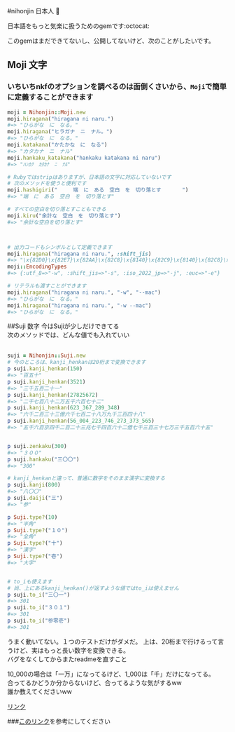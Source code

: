 #nihonjin 日本人 :sushi:

日本語をもっと気楽に扱うためのgemです:octocat:

このgemはまだできてないし、公開してないけど、次のことがしたいです。

## Moji 文字

### いちいちnkfのオプションを調べるのは面倒くさいから、`Moji`で簡単に定義することができます
```ruby
moji = Nihonjin::Moji.new
moji.hiragana("hiragana ni naru.")
#=> "ひらがな　に　なる。"
moji.hiragana("ヒラガナ　ニ　ナル。")
#=> "ひらがな　に　なる。"
moji.katakana("かたかな　に　なる")
#=> "カタカナ　ニ　ナル"
moji.hankaku_katakana("hankaku katakana ni naru")
#=> "ﾊﾝｶｸ　ｶﾀｶﾅ　ﾆ　ﾅﾙ"

# Rubyではstripはありますが、日本語の文字に対応していないです
# 次のメソッドを使うと便利です
moji.hashigiri("     端　に　ある　空白　を　切り落とす　　　　")
#=> "端　に　ある　空白　を　切り落とす"

# すべての空白を切り落とすこともできる
moji.kiru("余計な　空白　を　切り落とす")
#=> "余計な空白を切り落とす"



# 出力コードもシンボルとして定義できます
moji.hiragana("hiragana ni naru.", :shift_jis)
#=> "\x{82D0}\x{82E7}\x{82AA}\x{82C8}\x{8140}\x{82C9}\x{8140}\x{82C8}\x{82E9}\x{8142}"
moji::EncodingTypes
#=> {:utf_8=>"-w", :shift_jis=>"-s", :iso_2022_jp=>"-j", :euc=>"-e"}

# リテラルも渡すことができます
moji.hiragana("hiragana ni naru.", "-w", "--mac")
#=> "ひらがな　に　なる。"
moji.hiragana("hiragana ni naru.", "-w --mac")
#=> "ひらがな　に　なる。"
```


##Suji 数字
今はSujiが少しだけできてる<br/>
次のメソッドでは、どんな値でも入れていい<br/><br/>

```ruby
suji = Nihonjin::Suji.new
# 今のところは、kanji_henkanは20桁まで変換できます
p suji.kanji_henkan(150)
#=> "百五十"
p suji.kanji_henkan(3521)
#=> "三千五百二十一"
p suji.kanji_henkan(27825672)
#=> "二千七百八十二万五千六百七十二"
p suji.kanji_henkan(623_367_289_348)
#=> "六千二百三十三億六千七百二十八万九千三百四十八"
p suji.kanji_henkan(56_004_223_746_273_373_565)
#=> "五千六百京四千二百二十三兆七千四百六十二億七千三百三十七万三千五百六十五"


p suji.zenkaku(300)
#=> "３００"
p suji.hankaku("三〇〇")
#=> "300"

# kanji_henkanと違って、普通に数字をそのまま漢字に変換する
p suji.kanji(800)
#=> "八〇〇"
p suji.daiji("三")
#=> "参"

p Suji.type?(10)
#=> "半角"
p Suji.type?("１０")
#=> "全角"
p Suji.type?("十")
#=> "漢字"
p Suji.type?("壱")
#=> "大字"


# to_iも使えます
# 尚、上にあるkanji_henkan()が返すような値ではto_iは使えません
p suji.to_i("三〇一")
#=> 301
p suji.to_i("３０１")
#=> 301
p suji.to_i("参零壱")
#=> 301
```

うまく動いてない。１つのテストだけがダメだ。
上は、20桁まで行けるって言うけど、実はもっと長い数字を変換できる。<br/>
バグをなくしてからまたreadmeを直すこと

10_000の場合は「一万」になってるけど、1_000は「千」だけになってる。<br/>
合ってるかどうか分からないけど、合ってるような気がするww<br/>
誰か教えてくださいww<br/>

<a href="http://www.geocities.jp/f9305710/kazu.html">リンク</a>

###<a href="https://ja.wikipedia.org/wiki/%E5%A4%A7%E5%AD%97_(%E6%95%B0%E5%AD%97)">このリンク</a>を参考にしてください
